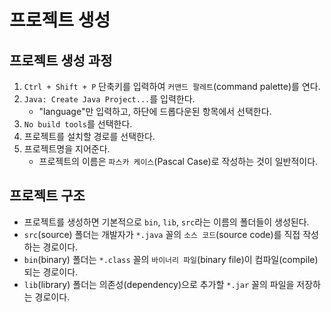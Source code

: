 # 프로젝트 생성

## 프로젝트 생성 과정

1. `Ctrl + Shift + P` 단축키를 입력하여 `커맨드 팔레트`(command palette)를 연다.
2. `Java: Create Java Project...`를 입력한다.
   - "language"만 입력하고, 하단에 드롭다운된 항목에서 선택한다.
3. `No build tools`를 선택한다.
4. 프로젝트를 설치할 경로를 선택한다.
5. 프로젝트명을 지어준다.
   - 프로젝트의 이름은 `파스카 케이스`(Pascal Case)로 작성하는 것이 일반적이다.

## 프로젝트 구조

- 프로젝트를 생성하면 기본적으로 `bin`, `lib`, `src`라는 이름의 폴더들이 생성된다.
- `src`(source) 폴더는 개발자가 `*.java` 꼴의 `소스 코드`(source code)를 직접 작성하는 경로이다.
- `bin`(binary) 폴더는 `*.class` 꼴의 `바이너리 파일`(binary file)이 컴파일(compile)되는 경로이다.
- `lib`(library) 폴더는 의존성(dependency)으로 추가할 `*.jar` 꼴의 파일을 저장하는 경로이다.
